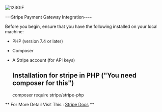 ![123GIF](https://github.com/user-attachments/assets/9b426277-eb47-45c9-840a-1ffbf9342ebb)

---Stripe Payment Gateway Integration----

Before you begin, ensure that you have the following installed on your local machine:
- PHP (version 7.4 or later)
- Composer
- A Stripe account (for API keys)

  ## Installation for stripe in PHP ("You need composer for this")
  composer require stripe/stripe-php


** For More Detail Visit This : [Stripe Docs](https://docs.stripe.com/checkout/quickstart?lang=php) **



